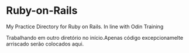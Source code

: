 # Ruby-on-Rails
My Practice Directory for Ruby on Rails. In line with Odin Training

Trabalhando em outro diretório no início.Apenas código excepcionamelte arriscado serão colocados aqui.
